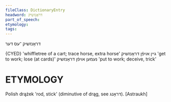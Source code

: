 ```yaml
---
fileClass: DictionaryEntry
headword: דראָנזשיק
part_of_speech: 
etymology: 
tags: 
---
```

דראָנזשיק
־עס
דער

{CYED}
'whiffletree of a cart; trace horse, extra horse'
גיין אויפֿן דראָנזשיק
'get to work; lose (at cards)'
נעמען אויפֿן דראָנזשיק
'put to work; deceive, trick'

ETYMOLOGY
===========
Polish drążek 'rod, stick' (diminutive of drąg, see דראָנג). 
[Astraukh]